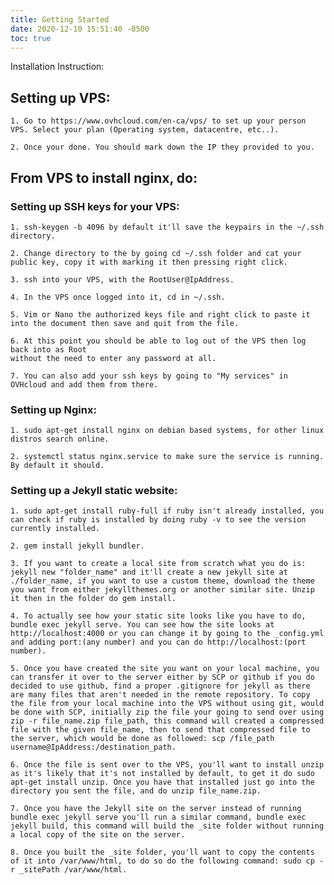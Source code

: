 ```yaml
---
title: Getting Started
date: 2020-12-10 15:51:40 -0500
toc: true
---
```


Installation Instruction:

## Setting up VPS:

	1. Go to https://www.ovhcloud.com/en-ca/vps/ to set up your person VPS. Select your plan (Operating system, datacentre, etc..).

	2. Once your done. You should mark down the IP they provided to you.


## From VPS to install nginx, do: 

### Setting up SSH keys for your VPS:

	1. ssh-keygen -b 4096 by default it'll save the keypairs in the ~/.ssh directory.
	
	2. Change directory to the by going cd ~/.ssh folder and cat your public key, copy it with marking it then pressing right click.

	3. ssh into your VPS, with the RootUser@IpAddress.

	4. In the VPS once logged into it, cd in ~/.ssh.

	5. Vim or Nano the authorized keys file and right click to paste it into the document then save and quit from the file.

	6. At this point you should be able to log out of the VPS then log back into as Root 
	without the need to enter any password at all.

	7. You can also add your ssh keys by going to "My services" in OVHcloud and add them from there.
	

### Setting up Nginx:

	1. sudo apt-get install nginx on debian based systems, for other linux distros search online.

	2. systemctl status nginx.service to make sure the service is running. By default it should.


### Setting up a Jekyll static website:

	1. sudo apt-get install ruby-full if ruby isn't already installed, you can check if ruby is installed by doing ruby -v to see the version currently installed.

	2. gem install jekyll bundler. 

	3. If you want to create a local site from scratch what you do is: jekyll new "folder_name" and it'll create a new jekyll site at ./folder_name, if you want to use a custom theme, download the theme you want from either jekyllthemes.org or another similar site. Unzip it then in the folder do gem install.

	4. To actually see how your static site looks like you have to do, bundle exec jekyll serve. You can see how the site looks at http://localhost:4000 or you can change it by going to the _config.yml
	and adding port:(any number) and you can do http://localhost:(port number).

	5. Once you have created the site you want on your local machine, you can transfer it over to the server either by SCP or github if you do decided to use github, find a proper .gitignore for jekyll as there are many files that aren't needed in the remote repository. To copy the file from your local machine into the VPS without using git, would be done with SCP, initially zip the file your going to send over using zip -r file_name.zip file_path, this command will created a compressed file with the given file_name, then to send that compressed file to the server, which would be done as followed: scp /file_path username@IpAddress:/destination_path.

	6. Once the file is sent over to the VPS, you'll want to install unzip as it's likely that it's not installed by default, to get it do sudo apt-get install unzip. Once you have that installed just go into the directory you sent the file, and do unzip file_name.zip.

	7. Once you have the Jekyll site on the server instead of running bundle exec jekyll serve you'll run a similar command, bundle exec jekyll build, this command will build the _site folder without running a local copy of the site on the server.

	8. Once you built the _site folder, you'll want to copy the contents of it into /var/www/html, to do so do the following command: sudo cp -r _sitePath /var/www/html.
